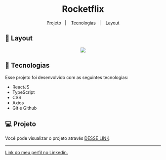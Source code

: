 <h1 align="center"> Rocketflix </h1>

<p align="center">
  <a href="#-projeto">Projeto</a>&nbsp;&nbsp;&nbsp;|&nbsp;&nbsp;&nbsp;
  <a href="#-tecnologias">Tecnologias</a>&nbsp;&nbsp;&nbsp;|&nbsp;&nbsp;&nbsp;
  <a href="#-layout">Layout</a>
</p>

## 🔖 Layout

<p align="center">
  <img src="https://user-images.githubusercontent.com/111329429/226245326-58319d51-f221-46c5-a338-757d1981cef4.mp4">
</p>

## 🚀 Tecnologias

Esse projeto foi desenvolvido com as seguintes tecnologias:

- ReactJS
- TypeScript
- CSS
- Axios
- Git e Github

## 💻 Projeto

Você pode visualizar o projeto através [DESSE LINK](https://rocketflix-app.netlify.app/).

---

[Link do meu perfil no Linkedin.](https://www.linkedin.com/in/felipe-moises-4a1b58248/)
